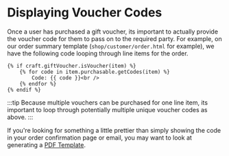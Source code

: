 # Displaying Voucher Codes
Once a user has purchased a gift voucher, its important to actually provide the voucher code for them to pass on to the required party. For example, on our order summary template (`shop/customer/order.html` for example), we have the following code looping through line items for the order.

```twig
{% if craft.giftVoucher.isVoucher(item) %}
    {% for code in item.purchasable.getCodes(item) %}
        Code: {{ code }}<br />
    {% endfor %}
{% endif %}
```

:::tip
Because multiple vouchers can be purchased for one line item, its important to loop through potentially multiple unique voucher codes as above.
:::

If you're looking for something a little prettier than simply showing the code in your order confirmation page or email, you may want to look at generating a [PDF Template](docs:template-guides/pdf-template).